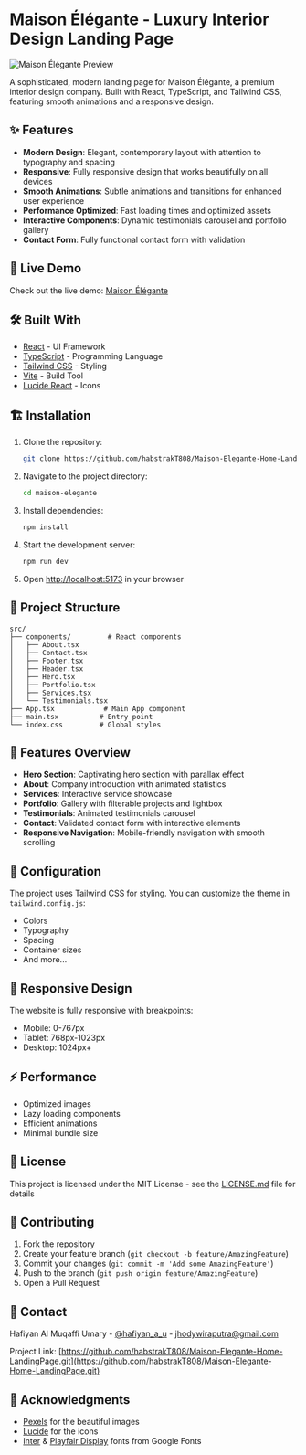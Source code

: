 # Maison Élégante - Luxury Interior Design Landing Page

![Maison Élégante Preview](https://images.pexels.com/photos/1571460/pexels-photo-1571460.jpeg?auto=compress&cs=tinysrgb&w=1200)

A sophisticated, modern landing page for Maison Élégante, a premium interior design company. Built with React, TypeScript, and Tailwind CSS, featuring smooth animations and a responsive design.

## ✨ Features

- **Modern Design**: Elegant, contemporary layout with attention to typography and spacing
- **Responsive**: Fully responsive design that works beautifully on all devices
- **Smooth Animations**: Subtle animations and transitions for enhanced user experience
- **Performance Optimized**: Fast loading times and optimized assets
- **Interactive Components**: Dynamic testimonials carousel and portfolio gallery
- **Contact Form**: Fully functional contact form with validation

## 🚀 Live Demo

Check out the live demo: [Maison Élégante](https://neon-piroshki-05105f.netlify.app)

## 🛠️ Built With

- [React](https://reactjs.org/) - UI Framework
- [TypeScript](https://www.typescriptlang.org/) - Programming Language
- [Tailwind CSS](https://tailwindcss.com/) - Styling
- [Vite](https://vitejs.dev/) - Build Tool
- [Lucide React](https://lucide.dev/) - Icons

## 🏗️ Installation

1. Clone the repository:
   ```bash
   git clone https://github.com/habstrakT808/Maison-Elegante-Home-LandingPage.git
   ```

2. Navigate to the project directory:
   ```bash
   cd maison-elegante
   ```

3. Install dependencies:
   ```bash
   npm install
   ```

4. Start the development server:
   ```bash
   npm run dev
   ```

5. Open [http://localhost:5173](http://localhost:5173) in your browser

## 📁 Project Structure

```
src/
├── components/         # React components
│   ├── About.tsx
│   ├── Contact.tsx
│   ├── Footer.tsx
│   ├── Header.tsx
│   ├── Hero.tsx
│   ├── Portfolio.tsx
│   ├── Services.tsx
│   └── Testimonials.tsx
├── App.tsx            # Main App component
├── main.tsx          # Entry point
└── index.css         # Global styles
```

## 🎨 Features Overview

- **Hero Section**: Captivating hero section with parallax effect
- **About**: Company introduction with animated statistics
- **Services**: Interactive service showcase
- **Portfolio**: Gallery with filterable projects and lightbox
- **Testimonials**: Animated testimonials carousel
- **Contact**: Validated contact form with interactive elements
- **Responsive Navigation**: Mobile-friendly navigation with smooth scrolling

## 🔧 Configuration

The project uses Tailwind CSS for styling. You can customize the theme in `tailwind.config.js`:

- Colors
- Typography
- Spacing
- Container sizes
- And more...

## 📱 Responsive Design

The website is fully responsive with breakpoints:
- Mobile: 0-767px
- Tablet: 768px-1023px
- Desktop: 1024px+

## ⚡ Performance

- Optimized images
- Lazy loading components
- Efficient animations
- Minimal bundle size

## 📄 License

This project is licensed under the MIT License - see the [LICENSE.md](LICENSE.md) file for details

## 🤝 Contributing

1. Fork the repository
2. Create your feature branch (`git checkout -b feature/AmazingFeature`)
3. Commit your changes (`git commit -m 'Add some AmazingFeature'`)
4. Push to the branch (`git push origin feature/AmazingFeature`)
5. Open a Pull Request

## 📧 Contact

Hafiyan Al Muqaffi Umary - [@hafiyan_a_u](https://instagram.com/hafiyan_a_u) - jhodywiraputra@gmail.com

Project Link: [https://github.com/habstrakT808/Maison-Elegante-Home-LandingPage.git](https://github.com/habstrakT808/Maison-Elegante-Home-LandingPage.git)

## 🙏 Acknowledgments

- [Pexels](https://www.pexels.com/) for the beautiful images
- [Lucide](https://lucide.dev/) for the icons
- [Inter](https://fonts.google.com/specimen/Inter) & [Playfair Display](https://fonts.google.com/specimen/Playfair+Display) fonts from Google Fonts
